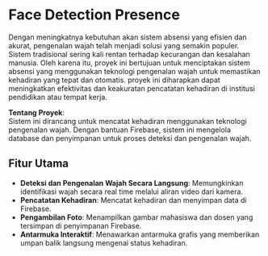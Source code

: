 # Face Detection Presence

  Dengan meningkatnya kebutuhan akan sistem absensi yang efisien dan akurat, pengenalan wajah telah menjadi solusi yang semakin populer. Sistem tradisional sering kali rentan terhadap kecurangan dan kesalahan manusia. Oleh karena itu, proyek ini bertujuan untuk menciptakan sistem absensi yang menggunakan teknologi pengenalan wajah untuk memastikan kehadiran yang tepat dan otomatis. proyek ini diharapkan dapat meningkatkan efektivitas dan keakuratan pencatatan kehadiran di institusi pendidikan atau tempat kerja.

**Tentang Proyek**:  
Sistem ini dirancang untuk mencatat kehadiran menggunakan teknologi pengenalan wajah. Dengan bantuan Firebase, sistem ini mengelola database dan penyimpanan untuk proses deteksi dan pengenalan wajah.

## Fitur Utama

- **Deteksi dan Pengenalan Wajah Secara Langsung**: Memungkinkan identifikasi wajah secara real time melalui aliran video dari kamera.
- **Pencatatan Kehadiran**: Mencatat kehadiran dan menyimpan data di Firebase.
- **Pengambilan Foto**: Menampilkan gambar mahasiswa dan dosen yang tersimpan di penyimpanan Firebase.
- **Antarmuka Interaktif**: Menawarkan antarmuka grafis yang memberikan umpan balik langsung mengenai status kehadiran.

